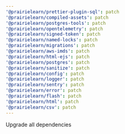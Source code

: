 ```yaml
---
'@prairielearn/prettier-plugin-sql': patch
'@prairielearn/compiled-assets': patch
'@prairielearn/postgres-tools': patch
'@prairielearn/opentelemetry': patch
'@prairielearn/signed-token': patch
'@prairielearn/named-locks': patch
'@prairielearn/migrations': patch
'@prairielearn/aws-imds': patch
'@prairielearn/html-ejs': patch
'@prairielearn/postgres': patch
'@prairielearn/sanitize': patch
'@prairielearn/config': patch
'@prairielearn/logger': patch
'@prairielearn/sentry': patch
'@prairielearn/error': patch
'@prairielearn/flash': patch
'@prairielearn/html': patch
'@prairielearn/csv': patch
---
```


Upgrade all dependencies
